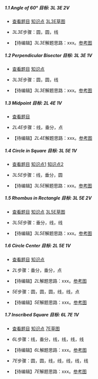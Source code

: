 ##### 1.1 Angle of 60° 目标: *3L 3E 2V*
- [查看题目](images/level/angle60.png) [知识点](images/hints/Fact_Equilateral.png) [3L3E草图](images/hints/Draft_Angle60.png) 
+ *3L3E*步骤：圆，圆，线
- 【待编辑】*3L3E*解题思路：xxx。[参考图](images/solved/1.1.3L3E.png)


##### 1.2 Perpendicular Bisector 目标: *3L 3E 1V*
- [查看题目](images/level/perp_bisector.png) [知识点](images/hints/Fact_RhombusDiagonals.png) 
+ *3L3E*步骤：圆，圆，线
- 【待编辑】*3L3E*解题思路：xxx。[参考图](images/solved/1.2.3L3E.png)


##### 1.3 Midpoint 目标: *2L 4E 1V*
- [查看题目](images/level/midpoint.png) 
+ *2L4E*步骤：线，垂分，点
- 【待编辑】*2L4E*解题思路：xxx。[参考图](images/solved/1.3.2L4E.png)


##### 1.4 Circle in Square 目标: *3L 5E 1V*
- [查看题目](images/level/circle_in_square.png) [知识点1](images/hints/Fact_SquareSymmetry.png) [知识点2](images/hints/Fact_Tangent.png) 
+ *3L5E*步骤：线，垂分，圆
- 【待编辑】*3L5E*解题思路：xxx。[参考图](images/solved/1.4.3L5E.png)


##### 1.5 Rhombus in Rectangle 目标: *3L 5E 2V*
- [查看题目](images/level/rhombus_in_rect.png) [知识点](images/hints/Fact_RhombusDiagonals.png) [3L5E草图](images/hints/Draft_RhombusInRect.png) 
+ *3L5E*步骤：垂分，线，线
- 【待编辑】*3L5E*解题思路：xxx。[参考图](images/solved/1.5.3L5E.png)


##### 1.6 Circle Center 目标: *2L 5E 1V*
- [查看题目](images/level/circle_center.png) [知识点](images/hints/Fact_CircumCircle.png) 
+ *2L*步骤：垂分，垂分，点
- 【待编辑】*2L*解题思路：xxx。[参考图](images/solved/1.6.2L.png)
+ *5E*步骤：圆，圆，圆，线，线，点
- 【待编辑】*5E*解题思路：xxx。[参考图](images/solved/1.6.5E.png)


##### 1.7 Inscribed Square 目标: *6L 7E 1V*
- [查看题目](images/level/square_in_circle.png) [知识点](images/hints/Fact_SquareDiagonals.png) [7E草图](images/hints/Draft_SquareInCircle.png)
+ *6L*步骤：线，垂分，线，线，线，线
- 【待编辑】*6L*解题思路：xxx。[参考图](images/solved/1.7.6L.png)
+ *7E*步骤：圆，圆，线，线，线，线，线
- 【待编辑】*7E*解题思路：xxx。[参考图](images/solved/1.7.7E.png)

